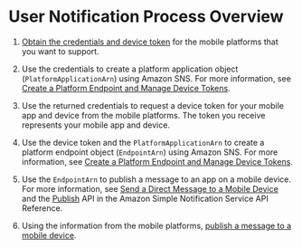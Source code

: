 # User Notification Process Overview<a name="sns-user-notifications-process-overview"></a>

1. [Obtain the credentials and device token](sns-prerequisites-for-mobile-push-notifications.md) for the mobile platforms that you want to support\.

1. Use the credentials to create a platform application object \(`PlatformApplicationArn`\) using Amazon SNS\. For more information, see [Create a Platform Endpoint and Manage Device Tokens](mobile-platform-endpoint.md)\.

1. Use the returned credentials to request a device token for your mobile app and device from the mobile platforms\. The token you receive represents your mobile app and device\.

1. Use the device token and the `PlatformApplicationArn` to create a platform endpoint object \(`EndpointArn`\) using Amazon SNS\. For more information, see [Create a Platform Endpoint and Manage Device Tokens](mobile-platform-endpoint.md)\.

1. Use the `EndpointArn` to publish a message to an app on a mobile device\. For more information, see [Send a Direct Message to a Mobile Device](mobile-push-send-directmobile.md) and the [Publish](https://docs.aws.amazon.com/sns/latest/api/API_Publish.html) API in the Amazon Simple Notification Service API Reference\.

1. Using the information from the mobile platforms, [publish a message to a mobile device](mobile-push-send.md)\.
